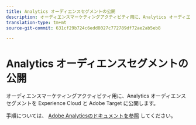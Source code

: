 ```yaml
---
title: Analytics オーディエンスセグメントの公開
description: オーディエンスマーケティングアクティビティ用に、Analytics オーディエンスセグメントを Experience Cloud と Adobe Target に公開します。
translation-type: tm+mt
source-git-commit: 631cf29b724c6edd8027c772789df72ae2ab5eb8

---
```



# Analytics オーディエンスセグメントの公開

オーディエンスマーケティングアクティビティ用に、Analytics オーディエンスセグメントを Experience Cloud と Adobe Target に公開します。

手順については、 [Adobe Analyticsのドキュメントを参照](https://docs.adobe.com/content/help/en/analytics/components/segmentation/segmentation-workflow/seg-publish.html) してください。
